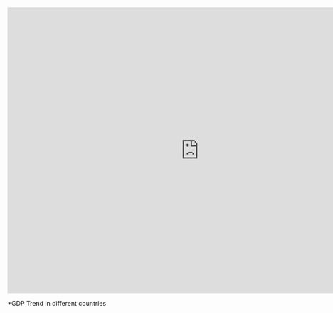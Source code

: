 
<iframe src="https://data.oecd.org/chart/6svo" width="860" height="645" style="border: 0" mozallowfullscreen="true" webkitallowfullscreen="true" allowfullscreen="true"><a href="https://data.oecd.org/chart/6svo" target="_blank">OECD Chart: General government debt, Total, % of GDP, Annual, 2020</a></iframe>


*GDP Trend in different countries


<div class="flourish-embed flourish-chart" data-src="visualisation/7236778"><script src="https://public.flourish.studio/resources/embed.js"></script></div>
